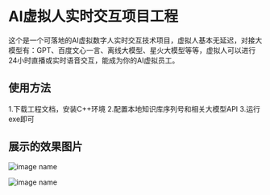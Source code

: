 # AI虚拟人实时交互项目工程
这个是一个可落地的AI虚拟数字人实时交互技术项目，虚拟人基本无延迟，对接大模型有：GPT、百度文心一言、离线大模型、星火大模型等等，虚拟人可以进行24小时直播或实时语音交互，能成为你的AI虚拟员工。

## 使用方法
1.下载工程文档，安装C++环境
2.配置本地知识库序列号和相关大模型API
3.运行exe即可

## 展示的效果图片
![image name](https://github.com/dphoenixm/ai-virtual-human-real-time-interaction/assets/7787960/39d4881d-d0c5-4c85-9cf4-b436c3f1b3af)

![image name](https://github.com/dphoenixm/ai-virtual-human-real-time-interaction/assets/7787960/b7edd437-68cd-4eba-9c7e-964f5fa0fe21)
